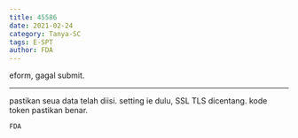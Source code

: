 ```yaml
---
title: 45586
date: 2021-02-24
category: Tanya-SC
tags: E-SPT
author: FDA
---
```


eform, gagal submit.

---

pastikan seua data telah diisi. setting ie dulu, SSL TLS dicentang. kode token pastikan benar.

`FDA`
